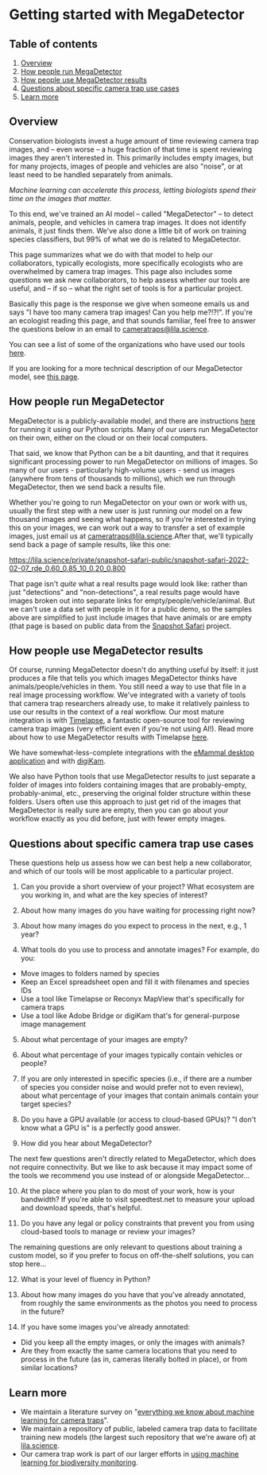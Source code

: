 # Getting started with MegaDetector

## Table of contents

1. [Overview](#overview)<br/>
2. [How people run MegaDetector](#how-people-run-megadetector)<br/>
3. [How people use MegaDetector results](#how-people-use-megadetector-results)<br/>
4. [Questions about specific camera trap use cases](#questions-about-specific-camera-trap-use-cases)<br/>
5. [Learn more](#learn-more)<br/>

## Overview

Conservation biologists invest a huge amount of time reviewing camera trap images, and &ndash; even worse &ndash; a huge fraction of that time is spent reviewing images they aren't interested in.  This primarily includes empty images, but for many projects, images of people and vehicles are also "noise", or at least need to be handled separately from animals.

*Machine learning can accelerate this process, letting biologists spend their time on the images that matter.*

To this end, we've trained an AI model &ndash; called "MegaDetector" &ndash; to detect animals, people, and vehicles in camera trap images.  It does not identify animals, it just finds them.  We've also done a little bit of work on training species classifiers, but 99% of what we do is related to MegaDetector.

This page summarizes what we do with that model to help our collaborators, typically ecologists, more specifically ecologists who are overwhelmed by camera trap images.  This page also includes some questions we ask new collaborators, to help assess whether our tools are useful, and &ndash; if so &ndash; what the right set of tools is for a particular project.

Basically this page is the response we give when someone emails us and says "I have too many camera trap images!  Can you help me?!?!".  If you're an ecologist reading this page, and that sounds familiar, feel free to answer the questions below in an email to <a href="mailto:cameratraps@lila.science">cameratraps@lila.science</a>.

You can see a list of some of the organizations who have used our tools [here](https://github.com/agentmorris/MegaDetector/#who-is-using-megadetector).

If you are looking for a more technical description of our MegaDetector model, see [this page](megadetector.md).

## How people run MegaDetector

MegaDetector is a publicly-available model, and there are instructions [here](https://github.com/agentmorris/MegaDetector/blob/main/megadetector.md#using-the-model) for running it using our Python scripts.  Many of our users run MegaDetector on their own, either on the cloud or on their local computers.

That said, we know that Python can be a bit daunting, and that it requires significant processing power to run MegaDetector on millions of images.  So many of our users - particularly high-volume users - send us images (anywhere from tens of thousands to millions), which we run through MegaDetector, then we send back a results file.

Whether you're going to run MegaDetector on your own or work with us, usually the first step with a new user is just running our model on a few thousand images and seeing what happens, so if you're interested in trying this on your images, we can work out a way to transfer a set of example images, just email us at <a href="mailto:cameratraps@lila.science">cameratraps@lila.science</a>.After that, we'll typically send back a page of sample results, like this one:

<https://lila.science/private/snapshot-safari-public/snapshot-safari-2022-02-07_rde_0.60_0.85_10_0.20_0.800>

That page isn't <i>quite</i> what a real results page would look like: rather than just "detections" and "non-detections", a real results page would have images broken out into separate links for empty/people/vehicle/animal.  But we can't use a data set with people in it for a public demo, so the samples above are simplified to just include images that have animals or are empty (that page is based on public data from the <a href="https://www.zooniverse.org/organizations/meredithspalmer/snapshot-safari">Snapshot Safari</a> project.


## How people use MegaDetector results

Of course, running MegaDetector doesn't do anything useful by itself: it just produces a file that tells you which images MegaDetector thinks have animals/people/vehicles in them.  You still need a way to use that file in a real image processing workflow.  We've integrated with a variety of tools that camera trap researchers already use, to make it relatively painless to use our results in the context of a real workflow.  Our most mature integration is with <a href="http://saul.cpsc.ucalgary.ca/timelapse/">Timelapse</a>, a fantastic open-source tool for reviewing camera trap images (very efficient even if you're not using AI!).  Read more about how to use MegaDetector results with Timelapse [here](https://github.com/agentmorris/MegaDetector/blob/master/api/batch_processing/integration/timelapse.md).

We have somewhat-less-complete integrations with the [eMammal desktop application](https://github.com/ecologize/CameraTraps/blob/master/api/batch_processing/integration/eMammal) and with [digiKam](https://github.com/ecologize/CameraTraps/tree/master/api/batch_processing/integration/digiKam).

We also have Python tools that use MegaDetector results to just separate a folder of images into folders containing images that are probably-empty, probably-animal, etc., preserving the original folder structure within these folders.  Users often use this approach to just get rid of the images that MegaDetector is really sure are empty, then you can go about your workflow exactly as you did before, just with fewer empty images.


## Questions about specific camera trap use cases

These questions help us assess how we can best help a new collaborator, and which of our tools will be most applicable to a particular project.

1. Can you provide a short overview of your project?  What ecosystem are you working in, and what are the key species of interest?

2. About how many images do you have waiting for processing right now?

3. About how many images do you expect to process in the next, e.g., 1 year?

4. What tools do you use to process and annotate images?  For example, do you:

  - Move images to folders named by species
  - Keep an Excel spreadsheet open and fill it with filenames and species IDs
  - Use a tool like Timelapse or Reconyx MapView that's specifically for camera traps
  - Use a tool like Adobe Bridge or digiKam that's for general-purpose image management
	
5. About what percentage of your images are empty?

6. About what percentage of your images typically contain vehicles or people?

7. If you are only interested in specific species (i.e., if there are a number of species you consider noise and would prefer not to even review), about what percentage of your images that contain animals contain your target species?

8. Do you have a GPU available (or access to cloud-based GPUs)?  "I don't know what a GPU is" is a perfectly good answer.

9. How did you hear about MegaDetector?

The next few questions aren't directly related to MegaDetector, which does not require connectivity.  But we like to ask because it may impact some of the tools we recommend you use instead of or alongside MegaDetector...

10. At the place where you plan to do most of your work, how is your bandwidth?  If you're able to visit speedtest.net to measure your upload and download speeds, that's helpful. 

11. Do you have any legal or policy constraints that prevent you from using cloud-based tools to manage or review your images?

The remaining questions are only relevant to questions about training a custom model, so if you prefer to focus on off-the-shelf solutions, you can stop here...

12. What is your level of fluency in Python?  

13. About how many images do you have that you've already annotated, from roughly the same environments as the photos you need to process in the future?

14. If you have some images you've already annotated:

  - Did you keep all the empty images, or only the images with animals?
  - Are they from exactly the same camera locations that you need to process in the future (as in, cameras literally bolted in place), or from similar locations?


## Learn more

* We maintain a literature survey on "[everything we know about machine learning for camera traps](https://github.com/agentmorris/camera-trap-ml-survey)".
* We maintain a repository of public, labeled camera trap data to facilitate training new models (the largest such repository that we're aware of) at [lila.science](http://lila.science/datasets).
* Our camera trap work is part of our larger efforts in [using machine learning for biodiversity monitoring](http://aka.ms/biodiversitysurveys).
